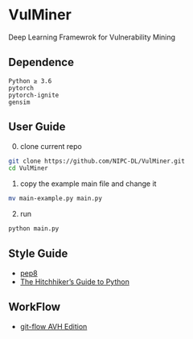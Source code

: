 # VulMiner
Deep Learning Framewrok for Vulnerability Mining

## Dependence
```
Python ≥ 3.6
pytorch
pytorch-ignite
gensim
```

## User Guide
0. clone current repo
```bash
git clone https://github.com/NIPC-DL/VulMiner.git
cd VulMiner
```
1. copy the example main file and change it
```bash
mv main-example.py main.py
```
2. run
```bash
python main.py
```

## Style Guide
- [pep8](https://www.python.org/dev/peps/pep-0008/)
- [The Hitchhiker’s Guide to Python](https://docs.python-guide.org/)

## WorkFlow
- [git-flow AVH Edition](https://github.com/petervanderdoes/gitflow-avh)
